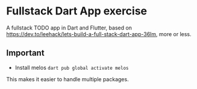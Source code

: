 # Fullstack Dart App exercise

A fullstack TODO app in Dart and Flutter, based on <https://dev.to/leehack/lets-build-a-full-stack-dart-app-36lm>, more or less.

## Important

- Install melos `dart pub global activate melos`

This makes it easier to handle multiple packages.

